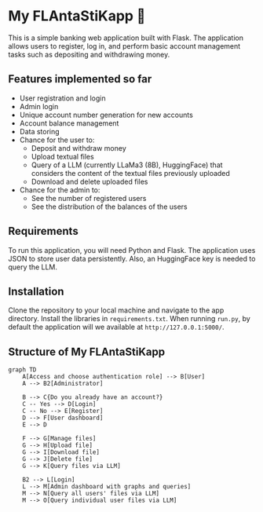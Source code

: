# My FLAntaStiKapp 🐍

This is a simple banking web application built with Flask. The application allows users to register, log in, and perform basic account management tasks such as depositing and withdrawing money.

## Features implemented so far

- User registration and login
- Admin login
- Unique account number generation for new accounts
- Account balance management
- Data storing
- Chance for the user to:
  - Deposit and withdraw money
  - Upload textual files
  - Query of a LLM (currently LLaMa3 (8B), HuggingFace) that considers the content of the textual files previously uploaded
  - Download and delete uploaded files
- Chance for the admin to:
  - See the number of registered users
  - See the distribution of the balances of the users

## Requirements

To run this application, you will need Python and Flask. The application uses JSON to store user data persistently. Also, an HuggingFace key is needed to query the LLM.

## Installation

Clone the repository to your local machine and navigate to the app directory. Install the libraries in `requirements.txt`. When running `run.py`, by default the application will we available at `http://127.0.0.1:5000/`.

## Structure of My FLAntaStiKapp

```mermaid
graph TD
    A[Access and choose authentication role] --> B[User]
    A --> B2[Administrator]

    B --> C{Do you already have an account?}
    C -- Yes --> D[Login]
    C -- No --> E[Register]
    D --> F[User dashboard]
    E --> D

    F --> G[Manage files]
    G --> H[Upload file]
    G --> I[Download file]
    G --> J[Delete file]
    G --> K[Query files via LLM]

    B2 --> L[Login]
    L --> M[Admin dashboard with graphs and queries]
    M --> N[Query all users' files via LLM]
    M --> O[Query individual user files via LLM]
